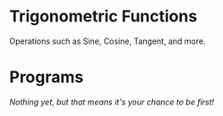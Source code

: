 # Trigonometric Functions

Operations such as Sine, Cosine, Tangent, and more.

# Programs

*Nothing yet, but that means it's your chance to be first!*